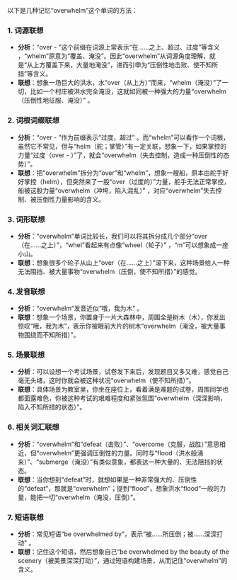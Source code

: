 以下是几种记忆“overwhelm”这个单词的方法：

### 1. 词源联想
 - **分析**：“over - ”这个前缀在词源上常表示“在……之上、超过、过度”等含义 ，“whelm”原意为“覆盖、淹没”。因此“overwhelm”从词源角度理解，就是“从上方覆盖下来，大量地淹没”，进而引申为“压倒性地击败、使不知所措”等含义。
 - **联想**：想象一场巨大的洪水，水“over（从上方）”而来，“whelm（淹没）”了一切，比如一个村庄被洪水完全淹没，这就如同被一种强大的力量“overwhelm（压倒性地征服、淹没）” 。

### 2. 词根词缀联想
 - **分析**：“over - ”作为前缀表示“过度，超过” 。而“whelm”可以看作一个词根，虽然它不常见，但与“helm（舵；掌管）”有一定关联，想象一下，如果掌控的力量“过度（over - ）”了，就会“overwhelm（失去控制，造成一种压倒性的态势）”。
 - **联想**：把“overwhelm”拆分为“over”和“whelm”，想象一艘船，原本由舵手好好掌控（helm），但突然来了一股“over（过度的）”力量，舵手无法正常掌控，船被这股力量“overwhelm（冲垮，陷入混乱）” ，对应“overwhelm”失去控制、被压倒性力量影响的含义。

### 3. 词形联想
 - **分析**：“overwhelm”单词比较长，我们可以将其拆分成几个部分“over（在……之上）”，“whel”看起来有点像“wheel（轮子）” ，“m”可以想象成一座小山。
 - **联想**：想象很多个轮子从山上“over（在……之上）”滚下来，这种场景给人一种无法阻挡、被大量事物“overwhelm（压倒，使不知所措）”的感觉。

### 4. 发音联想
 - **分析**：“overwhelm”发音近似“哦，我为木” 。
 - **联想**：想象一个场景，你置身于一片大森林中，周围全是树木（木），你发出惊叹“哦，我为木”，表示你被眼前大片的树木“overwhelm（淹没，被大量事物围绕而不知所措）”。

### 5. 场景联想
 - **分析**：可以设想一个考试场景，试卷发下来后，发现题目又多又难，感觉自己毫无头绪，这时你就会被这种状况“overwhelm（使不知所措）”。
 - **联想**：具体场景为教室里，你坐在座位上，看着满是难题的试卷，周围同学也都面露难色，你被这种考试的艰难程度和紧张氛围“overwhelm（深深影响，陷入不知所措的状态）”。

### 6. 相关词汇联想
 - **分析**：“overwhelm”和“defeat（击败）”、“overcome（克服，战胜）”意思相近，但“overwhelm”更强调压倒性的力量。同时与“flood（洪水般涌来）”、“submerge（淹没）”有类似意象，都表达一种大量的、无法阻挡的状态。
 - **联想**：当你想到“defeat”时，就想如果是一种非常强大的、压倒性的“defeat”，那就是“overwhelm”；提到“flood”，想象洪水“flood”一般的力量，能把一切“overwhelm（淹没，压倒）”。

### 7. 短语联想
 - **分析**：常见短语“be overwhelmed by”，表示“被……所压倒；被……深深打动” 。
 - **联想**：记住这个短语，然后想象自己“be overwhelmed by the beauty of the scenery（被美景深深打动）”，通过短语构建场景，从而记住“overwhelm”的含义。 